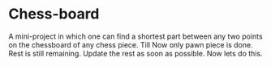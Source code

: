 # Chess-board
A mini-project in which one can find a shortest part between any two points on the chessboard of any chess piece. Till Now only pawn piece is done. Rest is still remaining. Update the rest as soon as possible. Now lets do this.
